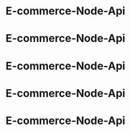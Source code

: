 # E-commerce-Node-Api
# E-commerce-Node-Api
# E-commerce-Node-Api
# E-commerce-Node-Api
# E-commerce-Node-Api

